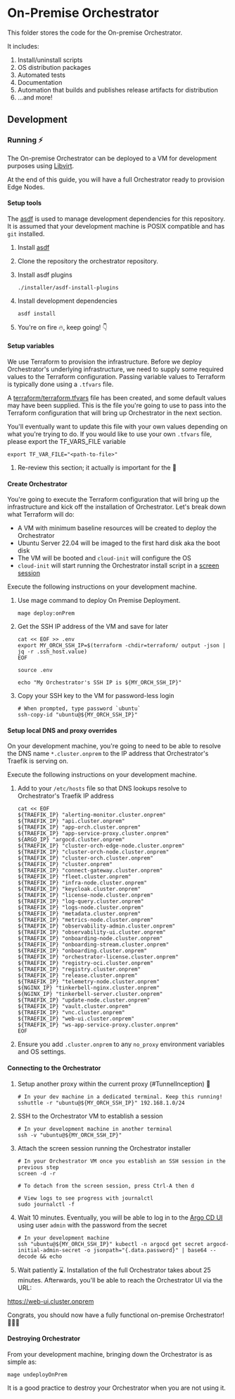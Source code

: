 # On-Premise Orchestrator

This folder stores the code for the On-premise Orchestrator.

It includes:

1. Install/uninstall scripts
1. OS distribution packages
1. Automated tests
1. Documentation
1. Automation that builds and publishes release artifacts for distribution
1. ...and more!

## Development

### Running ⚡

The On-premise Orchestrator can be deployed to a VM for development purposes using [Libvirt](orchestrator).

At the end of this guide, you will have a full Orchestrator ready to provision Edge Nodes.

#### Setup tools

The [asdf](https://asdf-vm.com/) is used to manage development dependencies for this repository.
It is assumed that your development machine is POSIX compatible and has `git` installed.

1. Install [asdf](https://asdf-vm.com/guide/getting-started-legacy.html)

1. Clone the repository the orchestrator repository.

1. Install asdf plugins

    ```shell
    ./installer/asdf-install-plugins
    ```

1. Install development dependencies

    ```shell
    asdf install
    ```

1. You're on fire 🔥, keep going! 👇

#### Setup variables

We use Terraform to provision the infrastructure. Before we deploy Orchestrator's underlying infrastructure, we need
to supply some required values to the Terraform configuration. Passing variable values to Terraform is typically done
using a `.tfvars` file.

A [terraform/terraform.tfvars](terraform/terraform.tfvars) file has been created, and some default values may have
been supplied. This is the file you're going to use to pass into the Terraform configuration that will bring up
Orchestrator in the next section.

You'll eventually want to update this file with your own values depending on what you're trying to do. If you would
like to use your own `.tfvars` file, please export the TF_VARS_FILE variable

```shell
export TF_VAR_FILE="<path-to-file>"
```

1. Re-review this section; it actually is important for the 🧠

#### Create Orchestrator

You're going to execute the Terraform configuration that will bring up the infrastructure and kick off the
installation of Orchestrator. Let's break down what Terraform will do:

- A VM with minimum baseline resources will be created to deploy the Orchestrator
- Ubuntu Server 22.04 will be imaged to the first hard disk aka the boot disk
- The VM will be booted and `cloud-init` will configure the OS
- `cloud-init` will start running the Orchestrator install script in a [screen session](https://www.gnu.org/software/screen/)

Execute the following instructions on your development machine.

1. Use mage command to deploy On Premise Deployment.

    ```shell
   mage deploy:onPrem
    ```

1. Get the SSH IP address of the VM and save for later

    ```shell
    cat << EOF >> .env
    export MY_ORCH_SSH_IP=$(terraform -chdir=terraform/ output -json | jq -r .ssh_host.value)
    EOF

    source .env

    echo "My Orchestrator's SSH IP is ${MY_ORCH_SSH_IP}"
    ```

1. Copy your SSH key to the VM for password-less login

    ```shell
    # When prompted, type password `ubuntu`
    ssh-copy-id "ubuntu@${MY_ORCH_SSH_IP}"
    ```

#### Setup local DNS and proxy overrides

On your development machine, you're going to need to be able to resolve the DNS name `*.cluster.onprem` to the IP
address that Orchestrator's Traefik is serving on.

Execute the following instructions on your development machine.

1. Add to your `/etc/hosts` file so that DNS lookups resolve to Orchestrator's Traefik IP address

    ```shell
    cat << EOF
    ${TRAEFIK_IP} "alerting-monitor.cluster.onprem"
    ${TRAEFIK_IP} "api.cluster.onprem"
    ${TRAEFIK_IP} "app-orch.cluster.onprem"
    ${TRAEFIK_IP} "app-service-proxy.cluster.onprem"
    ${ARGO_IP} "argocd.cluster.onprem"
    ${TRAEFIK_IP} "cluster-orch-edge-node.cluster.onprem"
    ${TRAEFIK_IP} "cluster-orch-node.cluster.onprem"
    ${TRAEFIK_IP} "cluster-orch.cluster.onprem"
    ${TRAEFIK_IP} "cluster.onprem"
    ${TRAEFIK_IP} "connect-gateway.cluster.onprem"
    ${TRAEFIK_IP} "fleet.cluster.onprem"
    ${TRAEFIK_IP} "infra-node.cluster.onprem"
    ${TRAEFIK_IP} "keycloak.cluster.onprem"
    ${TRAEFIK_IP} "license-node.cluster.onprem"
    ${TRAEFIK_IP} "log-query.cluster.onprem"
    ${TRAEFIK_IP} "logs-node.cluster.onprem"
    ${TRAEFIK_IP} "metadata.cluster.onprem"
    ${TRAEFIK_IP} "metrics-node.cluster.onprem"
    ${TRAEFIK_IP} "observability-admin.cluster.onprem"
    ${TRAEFIK_IP} "observability-ui.cluster.onprem"
    ${TRAEFIK_IP} "onboarding-node.cluster.onprem"
    ${TRAEFIK_IP} "onboarding-stream.cluster.onprem"
    ${TRAEFIK_IP} "onboarding.cluster.onprem"
    ${TRAEFIK_IP} "orchestrator-license.cluster.onprem"
    ${TRAEFIK_IP} "registry-oci.cluster.onprem"
    ${TRAEFIK_IP} "registry.cluster.onprem"
    ${TRAEFIK_IP} "release.cluster.onprem"
    ${TRAEFIK_IP} "telemetry-node.cluster.onprem"
    ${NGINX_IP} "tinkerbell-nginx.cluster.onprem"
    ${NGINX_IP} "tinkerbell-server.cluster.onprem"
    ${TRAEFIK_IP} "update-node.cluster.onprem"
    ${TRAEFIK_IP} "vault.cluster.onprem"
    ${TRAEFIK_IP} "vnc.cluster.onprem"
    ${TRAEFIK_IP} "web-ui.cluster.onprem"
    ${TRAEFIK_IP} "ws-app-service-proxy.cluster.onprem"
    EOF
    ```

1. Ensure you add `.cluster.onprem` to any `no_proxy` environment variables and OS settings.

#### Connecting to the Orchestrator

1. Setup another proxy within the current proxy (#TunnelInception) 🤯

    ```shell
    # In your dev machine in a dedicated terminal. Keep this running!
    sshuttle -r "ubuntu@${MY_ORCH_SSH_IP}" 192.168.1.0/24
    ```

1. SSH to the Orchestrator VM to establish a session

    ```shell
    # In your development machine in another terminal
    ssh -v "ubuntu@${MY_ORCH_SSH_IP}"
    ```

1. Attach the screen session running the Orchestrator installer

    ```shell
    # In your Orchestrator VM once you establish an SSH session in the previous step
    screen -d -r

    # To detach from the screen session, press Ctrl-A then d

    # View logs to see progress with journalctl
    sudo journalctl -f
    ```

1. Wait 10 minutes. Eventually, you will be able to log in to the [Argo CD UI](https://argo.cluster.onprem) using user
   `admin` with the password from the secret

    ```shell
    # In your development machine
    ssh "ubuntu@${MY_ORCH_SSH_IP}" kubectl -n argocd get secret argocd-initial-admin-secret -o jsonpath="{.data.password}" | base64 --decode && echo
    ```

1. Wait patiently ⌛. Installation of the full Orchestrator takes about 25 minutes. Afterwards, you'll be able to reach the
Orchestrator UI via the URL:

<https://web-ui.cluster.onprem>

Congrats, you should now have a fully functional on-premise Orchestrator! 🎉🎉🎉

#### Destroying Orchestrator

From your development machine, bringing down the Orchestrator is as simple as:

```shell
mage undeployOnPrem
```

It is a good practice to destroy your Orchestrator when you are not using it.
